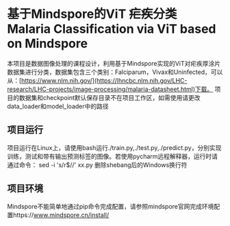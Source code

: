 # 基于Mindspore的ViT 疟疾分类  Malaria Classification via ViT based on Mindspore
本项目是数据图像处理的课程设计，利用基于Mindspore实现的ViT对疟疾厚涂片数据集进行分类，数据集包含三个类别：Falciparum，Vivax和Uninfected，可以从：[https://www.nlm.nih.gov/](https://lhncbc.nlm.nih.gov/LHC-research/LHC-projects/image-processing/malaria-datasheet.html)下载。
项目的数据集和checkpoint默认保存目录不在项目工作区，如需使用请更改data_loader和model_loader中的路径

## 项目运行
项目运行在Linux上，请使用bash运行./train.py,./test.py,./predict.py，分别实现训练，测试和带有输出预测标签的图像。若使用pycharm远程解释器，运行时请通过命令： sed -i 's/r$//' xx.py 删除shebang后的Windows换行符
## 项目环境
Mindspore不能简单地通过pip命令完成配置，请参照mindspore官网完成环境配置https://www.mindspore.cn/install/
